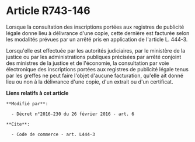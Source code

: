 # Article R743-146

Lorsque la consultation des inscriptions portées aux registres de publicité légale donne lieu à délivrance d'une copie, cette
dernière est facturée selon les modalités prévues par un arrêté pris en application de l'article L. 444-3. 

Lorsqu'elle est effectuée par les autorités judiciaires, par le ministère de la justice ou par les administrations publiques
précisées par arrêté conjoint des ministres de la justice et de l'économie, la consultation par voie électronique des
inscriptions portées aux registres de publicité légale tenus par les greffes ne peut faire l'objet d'aucune facturation,
qu'elle ait donné lieu ou non à la délivrance d'une copie, d'un extrait ou d'un certificat.

**Liens relatifs à cet article**

	**Modifié par**:

	  - Décret n°2016-230 du 26 février 2016 - art. 6

	**Cite**:

	  - Code de commerce - art. L444-3
